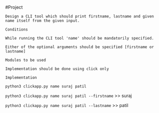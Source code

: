 #Project

`Design a CLI tool which should print firstname, lastname and given name itself from the given input.`

`Conditions`

`While running the CLI tool 'name' should be mandatorily specified.`

`Either of the optional arguments should be specified [firstname or lastname]`

`Modules to be used`

`Implementation should be done using click only`

`Implementation`

`python3 clickapp.py name suraj patil`

`python3 clickapp.py name suraj patil --firstname` >> suraj

`python3 clickapp.py name suraj patil --lastname` >> patil

